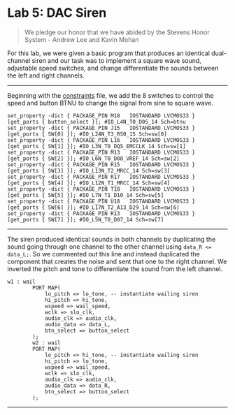 # Lab 5: DAC Siren

> We pledge our honor that we have abided by the Stevens Honor System - Andrew Lee and Kavin Mohan

For this lab, we were given a basic program that produces an identical dual-channel siren and our task was to implement a square wave sound, adjustable speed switches, and change differentiate the sounds between the left and right channels.

---
Beginning with the [constraints](https://github.com/andieleee/CPE487/blob/main/Lab5/siren.xdc) file, we add the 8 switches to control the speed and button BTNU to change the signal from sine to square wave.
```
set_property -dict { PACKAGE_PIN M18   IOSTANDARD LVCMOS33 } [get_ports { button_select }]; #IO_L4N_T0_D05_14 Sch=btnu
set_property -dict { PACKAGE_PIN J15   IOSTANDARD LVCMOS33 } [get_ports { SW[0] }]; #IO_L24N_T3_RS0_15 Sch=sw[0]
set_property -dict { PACKAGE_PIN L16   IOSTANDARD LVCMOS33 } [get_ports { SW[1] }]; #IO_L3N_T0_DQS_EMCCLK_14 Sch=sw[1]
set_property -dict { PACKAGE_PIN M13   IOSTANDARD LVCMOS33 } [get_ports { SW[2] }]; #IO_L6N_T0_D08_VREF_14 Sch=sw[2]
set_property -dict { PACKAGE_PIN R15   IOSTANDARD LVCMOS33 } [get_ports { SW[3] }]; #IO_L13N_T2_MRCC_14 Sch=sw[3]
set_property -dict { PACKAGE_PIN R17   IOSTANDARD LVCMOS33 } [get_ports { SW[4] }]; #IO_L12N_T1_MRCC_14 Sch=sw[4]
set_property -dict { PACKAGE_PIN T18   IOSTANDARD LVCMOS33 } [get_ports { SW[5] }]; #IO_L7N_T1_D10_14 Sch=sw[5]
set_property -dict { PACKAGE_PIN U18   IOSTANDARD LVCMOS33 } [get_ports { SW[6] }]; #IO_L17N_T2_A13_D29_14 Sch=sw[6]
set_property -dict { PACKAGE_PIN R13   IOSTANDARD LVCMOS33 } [get_ports { SW[7] }]; #IO_L5N_T0_D07_14 Sch=sw[7]
```

---
The siren produced identical sounds in both channels by duplicating the sound going through one channel to the other channel using `data_R <= data_L;`. So we commented out this line and instead duplicated the component that creates the noise and sent that one to the right channel. We inverted the pitch and tone to differentiate the sound from the left channel.
```
w1 : wail
		PORT MAP(
			lo_pitch => lo_tone, -- instantiate wailing siren
			hi_pitch => hi_tone, 
			wspeed => wail_speed, 
			wclk => slo_clk, 
			audio_clk => audio_clk, 
			audio_data => data_L,
			btn_select => button_select
		);
		w2 : wail
		PORT MAP(
			lo_pitch => hi_tone, -- instantiate wailing siren
			hi_pitch => lo_tone, 
			wspeed => wail_speed, 
			wclk => slo_clk, 
			audio_clk => audio_clk, 
			audio_data => data_R,
			btn_select => button_select
		);
```

---


